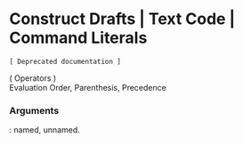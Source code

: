﻿Construct Drafts | Text Code | Command Literals
===============================================

`[ Deprecated documentation ]`

( Operators )  
Evaluation Order, Parenthesis, Precedence

### Arguments

: named, unnamed.

